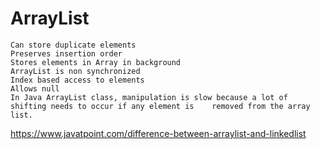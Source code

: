 # ArrayList

	Can store duplicate elements
	Preserves insertion order
	Stores elements in Array in background
	ArrayList is non synchronized
	Index based access to elements
	Allows null
	In Java ArrayList class, manipulation is slow because a lot of shifting needs to occur if any element is 	removed from the array list.
	
https://www.javatpoint.com/difference-between-arraylist-and-linkedlist